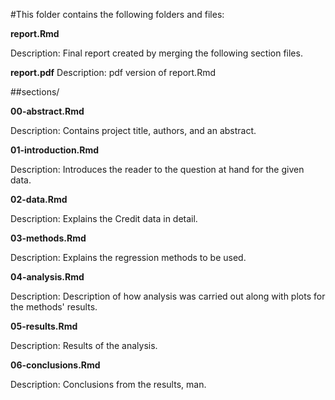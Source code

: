 #This folder contains the following folders and files:

**report.Rmd**

Description: Final report created by merging the following section files. 

**report.pdf**
Description: pdf version of report.Rmd

##sections/  

**00-abstract.Rmd** 

Description: Contains project title, authors, and an abstract.     

**01-introduction.Rmd**  

Description: Introduces the reader to the question at hand for the given data.   
	
**02-data.Rmd**   

Description: Explains the Credit data in detail.  

**03-methods.Rmd**  

Description: Explains the regression methods to be used.  

**04-analysis.Rmd**  

Description: Description of how analysis was carried out along with plots for the methods' results.  
	
**05-results.Rmd**  

Description: Results of the analysis.  

**06-conclusions.Rmd**   

Description: Conclusions from the results, man. 

